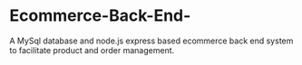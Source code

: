 # Ecommerce-Back-End-
A MySql database and node.js express based ecommerce back end system to facilitate product and order management. 
